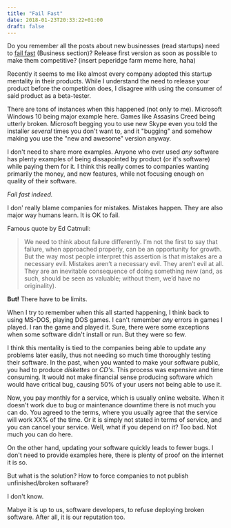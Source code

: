 ```yaml
---
title: "Fail Fast"
date: 2018-01-23T20:33:22+01:00
draft: false
---
```

Do you remember all the posts about new businesses (read startups) need to [fail fast](https://en.wikipedia.org/wiki/Fail-fast#Business) (Business section)? Release first version
as soon as possible to make them competitive? (insert peperidge farm meme here, haha)

Recently it seems to me like almost every company adopted this startup mentality in their products. While I understand
the need to release your product before the competition does, I disagree with using the consumer of said product
as a beta-tester.

There are tons of instances when this happened (not only to me). Microsoft Windows 10 being major example here. 
Games like Assasins Creed being utterly broken. Microsoft begging you to use new Skype even you told the installer
*several* times you don't want to, and it "bugging" and somehow making you use the "new and awesome" version anyway.

I don't need to share more examples. Anyone who ever used *any* software has plenty examples of being dissapointed
by product (or it's software) while paying them for it. I think this really comes to companies wanting primarily
the money, and new features, while not focusing enough on quality of their software.

*Fail fast indeed.*

I don' really blame companies for mistakes. Mistakes happen. They are also major way humans learn. It is OK to fail.

Famous quote by Ed Catmull:

> We need to think about failure differently. I’m not the first to say that failure, when approached properly, can 
be an opportunity for growth. But the way most people interpret this assertion is that mistakes are a necessary 
evil. Mistakes aren’t a necessary evil. They aren’t evil at all. They are an inevitable consequence of doing 
something new (and, as such, should be seen as valuable; without them, we’d have no originality).

**But!** There have to be limits.

When I try to remember when this all started happening, I think back to using MS-DOS, playing DOS games.
I can't remember *any* errors in games I played. I ran the game and played it. Sure, there were some exceptions
when some software didn't install or run. But they were so few.

I think this mentality is tied to the companies being able to update any problems later easily, thus
not needing so much time thoroughly testing their software. In the past, when you wanted to make your software public,
you had to produce *diskettes* or *CD's*. This process was expensive and time consuming. It would not make financial
sense producing software which would have critical bug, causing 50% of your users not being able to use it. 

Now, you pay monthly for a service, which is usually online website. When it doesn't work due to bug or maintenance downtime
there is not much you can do. You agreed to the terms, where you usually agree that the service will work XX% of the time.
Or it is simply not stated in terms of service, and you can cancel your service. Well, what if you depend on it? Too bad. Not
much you can do here.

On the other hand, updating your software quickly leads to fewer bugs. I don't need to provide examples here,
there is plenty of proof on the internet it is so.  

But what is the solution? How to force companies to not publish unfinished/broken software?  

I don't know.  

Mabye it is up to us, software developers, to refuse deploying broken software. After all, it is our reputation too.